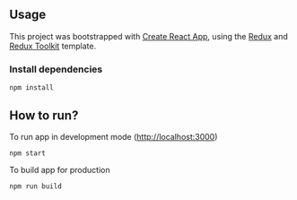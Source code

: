 ## Usage

This project was bootstrapped with [Create React App](https://github.com/facebook/create-react-app), using the [Redux](https://redux.js.org/) and [Redux Toolkit](https://redux-toolkit.js.org/) template.

### Install dependencies

```
npm install
```

## How to run?

To run app in development mode ([http://localhost:3000](http://localhost:3000))

```
npm start
```

To build app for production

```
npm run build
```
